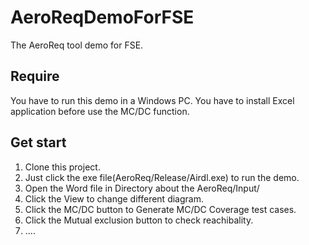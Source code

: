 # AeroReqDemoForFSE
The AeroReq tool demo for FSE.

Require
-------------------------------------
You have to run this demo in a Windows PC.
You have to install Excel application before use the MC/DC function.


Get start
---------------------------------------
1. Clone this project. 
2. Just click the exe file(AeroReq/Release/Airdl.exe) to run the demo. 
3. Open the Word file in Directory about the AeroReq/Input/
4. Click the View to change different diagram.
5. Click the MC/DC button to Generate MC/DC Coverage test cases.
6. Click the Mutual exclusion button to check reachibality.
7. ....
